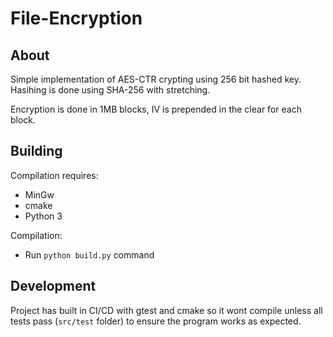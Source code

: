 File-Encryption
=========

About
-----
Simple implementation of AES-CTR crypting using 256 bit hashed key. Hasihing is done using SHA-256 with stretching. 

Encryption is done in 1MB blocks, IV is prepended in the clear for each block.

Building
-----------
Compilation requires: 
 - MinGw
 - cmake
 - Python 3

Compilation:
- Run `python build.py` command

Development
-----
Project has built in CI/CD with gtest and cmake so it wont compile unless all tests pass (`src/test` folder) to ensure the program works as expected.



